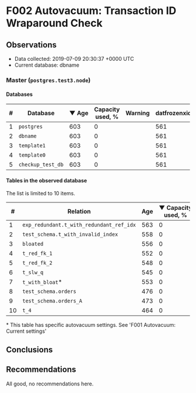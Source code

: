 # F002 Autovacuum: Transaction ID Wraparound Check #

## Observations ##
- Data collected: 2019-07-09 20:30:37 +0000 UTC
- Current database: dbname




### Master (`postgres.test3.node`) ###


#### Databases ####


| \# | Database | &#9660;&nbsp;Age | Capacity used, % | Warning | datfrozenxid |
|--|--------|-----|------------------|---------|--------------|
| 1 |`postgres`|603 |0 |  |561 |
| 2 |`dbname`|603 |0 |  |561 |
| 3 |`template1`|603 |0 |  |561 |
| 4 |`template0`|603 |0 |  |561 |
| 5 |`checkup_test_db`|603 |0 |  |561 |


#### Tables in the observed database ####
The list is limited to 10 items.

| \# | Relation | Age | &#9660;&nbsp;Capacity used, % | Warning |rel_relfrozenxid | toast_relfrozenxid |
|---|-------|-----|------------------|---------|-----------------|--------------------|
| 1 |`exp_redundant.t_with_redundant_ref_idx` |563 |0 |  |601 |0 |
| 2 |`test_schema.t_with_invalid_index` |558 |0 |  |606 |0 |
| 3 |`bloated` |556 |0 |  |608 |0 |
| 4 |`t_red_fk_1` |552 |0 |  |612 |0 |
| 5 |`t_red_fk_2` |548 |0 |  |616 |0 |
| 6 |`t_slw_q` |545 |0 |  |619 |0 |
| 7 |`t_with_bloat`\* |553 |0 |  |611 |0 |
| 8 |`test_schema.orders` |476 |0 |  |688 |0 |
| 9 |`test_schema.orders_A` |473 |0 |  |691 |0 |
| 10 |`t_4` |464 |0 |  |700 |0 |


\* This table has specific autovacuum settings. See 'F001 Autovacuum: Current settings'


## Conclusions ##
 


## Recommendations ##
  All good, no recommendations here.
 


